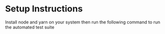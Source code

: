 # Setup Instructions

Install node and yarn on your system then run the following command to run the automated test suite
